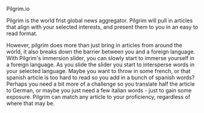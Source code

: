 Pilgrim.io

Pilgrim is the world frist global news aggregator.  Pilgrim will pull in articles that align with your selected interests, and present them to you in an easy to read format.

However, pilgrim does more than just bring in articles from around the world, it also breaks down the barrier between you and a foreign language.  With Pilgrim's immersion slider, you can slowly start to immerse yourself in a foreign language.  As you slide the slider you start to intersperse words in your selected language.  Maybe you want to throw in some french, or that spanish article is too hard to read so you add in a bunch of spanish words? Perhaps you need a bit more of a challenge so you translate half the article to German, or maybe you just need a few italian words - just to gain some exposure.  Pilgrim can match any article to your proficiency, regardless of where that may be.
